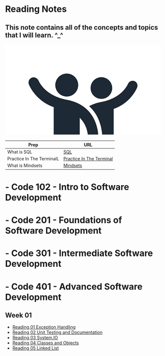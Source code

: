 # Reading Notes
## This note contains all of the concepts and topics that I will learn. ^_^
![image](images/greeting.jpg)

| Prep | URL |
| ----------- | ----------- |
| What is SQL |[SQL](IntroductiontoSQL/IntroductionToSQL.md)|
| Practice In The TerminalL | [Practice In The Terminal](PracticeInTheTerminal/PracticeInTheTerminal.md)|
| What is Mindsets |[Mindsets](Mindsets.md)|
 

# - Code 102 - Intro to Software Development
# - Code 201 - Foundations of Software Development
# - Code 301 - Intermediate Software Development
# - Code 401 - Advanced Software Development
## Week 01
- [Reading 01 Exception Handling](ExceptionHandling/ExceptionHandling.md)
- [Reading 02 Unit Testing and Documentation](UnitTestingandDocumentation/UnitTestingandDocumentation.md)
- [Reading 03 System.IO](FileManipulation_System_IO/system.md)
- [Reading 04 Classes and Objects](Classes_Objects/Classes_Objects.md)
- [Reading 05 Linked List](LinkedLists/LinkedLists.md)


